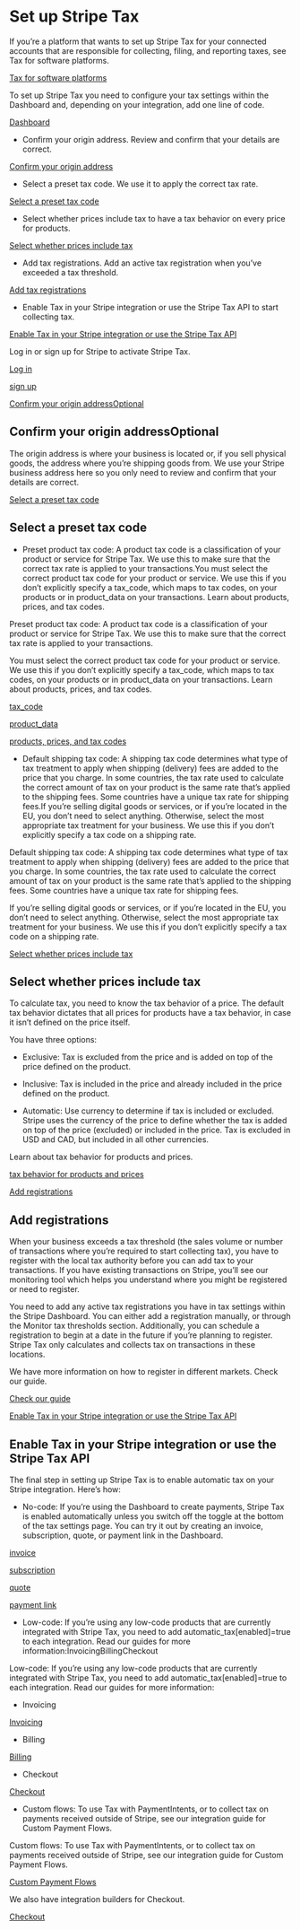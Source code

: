# Set up Stripe Tax

If you’re a platform that wants to set up Stripe Tax for your connected accounts that are responsible for collecting, filing, and reporting taxes, see Tax for software platforms.

[Tax for software platforms](/tax/tax-for-platforms)

To set up Stripe Tax you need to configure your tax settings within the Dashboard and, depending on your integration, add one line of code.

[Dashboard](https://dashboard.stripe.com/settings/tax)

- Confirm your origin address. Review and confirm that your details are correct.

[Confirm your origin address](#origin-address)

- Select a preset tax code. We use it to apply the correct tax rate.

[Select a preset tax code](#preset-tax-code)

- Select whether prices include tax to have a tax behavior on every price for products.

[Select whether prices include tax](#default-tax-behavior)

- Add tax registrations. Add an active tax registration when you’ve exceeded a tax threshold.

[Add tax registrations](#add-registrations)

- Enable Tax in your Stripe integration or use the Stripe Tax API to start collecting tax.

[Enable Tax in your Stripe integration or use the Stripe Tax API](#integrate)

Log in or sign up for Stripe to activate Stripe Tax.

[Log in](https://dashboard.stripe.com/settings/tax)

[sign up](https://dashboard.stripe.com/register)

[Confirm your origin addressOptional](#origin-address)

## Confirm your origin addressOptional

The origin address is where your business is located or, if you sell physical goods, the address where you’re shipping goods from. We use your Stripe business address here so you only need to review and confirm that your details are correct.

[Select a preset tax code](#preset-tax-code)

## Select a preset tax code

- Preset product tax code: A product tax code is a classification of your product or service for Stripe Tax. We use this to make sure that the correct tax rate is applied to your transactions.You must select the correct product tax code for your product or service. We use this if you don’t explicitly specify a tax_code, which maps to tax codes, on your products or in product_data on your transactions. Learn about products, prices, and tax codes.

Preset product tax code: A product tax code is a classification of your product or service for Stripe Tax. We use this to make sure that the correct tax rate is applied to your transactions.

You must select the correct product tax code for your product or service. We use this if you don’t explicitly specify a tax_code, which maps to tax codes, on your products or in product_data on your transactions. Learn about products, prices, and tax codes.

[tax_code](/api/products/create#create_product-tax_code)

[product_data](/api/prices/create#create_price-product_data)

[products, prices, and tax codes](/tax/products-prices-tax-codes-tax-behavior)

- Default shipping tax code: A shipping tax code determines what type of tax treatment to apply when shipping (delivery) fees are added to the price that you charge. In some countries, the tax rate used to calculate the correct amount of tax on your product is the same rate that’s applied to the shipping fees. Some countries have a unique tax rate for shipping fees.If you’re selling digital goods or services, or if you’re located in the EU, you don’t need to select anything. Otherwise, select the most appropriate tax treatment for your business. We use this if you don’t explicitly specify a tax code on a shipping rate.

Default shipping tax code: A shipping tax code determines what type of tax treatment to apply when shipping (delivery) fees are added to the price that you charge. In some countries, the tax rate used to calculate the correct amount of tax on your product is the same rate that’s applied to the shipping fees. Some countries have a unique tax rate for shipping fees.

If you’re selling digital goods or services, or if you’re located in the EU, you don’t need to select anything. Otherwise, select the most appropriate tax treatment for your business. We use this if you don’t explicitly specify a tax code on a shipping rate.

[Select whether prices include tax](#default-tax-behavior)

## Select whether prices include tax

To calculate tax, you need to know the tax behavior of a price. The default tax behavior dictates that all prices for products have a tax behavior, in case it isn’t defined on the price itself.

You have three options:

- Exclusive: Tax is excluded from the price and is added on top of the price defined on the product.

- Inclusive: Tax is included in the price and already included in the price defined on the product.

- Automatic: Use currency to determine if tax is included or excluded. Stripe uses the currency of the price to define whether the tax is added on top of the price (excluded) or included in the price. Tax is excluded in USD and CAD, but included in all other currencies.

Learn about tax behavior for products and prices.

[tax behavior for products and prices](/tax/products-prices-tax-codes-tax-behavior#tax-behavior)

[Add registrations](#add-registrations)

## Add registrations

When your business exceeds a tax threshold (the sales volume or number of transactions where you’re required to start collecting tax), you have to register with the local tax authority before you can add tax to your transactions. If you have existing transactions on Stripe, you’ll see our monitoring tool which helps you understand where you might be registered or need to register.

You need to add any active tax registrations you have in tax settings within the Stripe Dashboard. You can either add a registration manually, or through the Monitor tax thresholds section. Additionally, you can schedule a registration to begin at a date in the future if you’re planning to register. Stripe Tax only calculates and collects tax on transactions in these locations.

We have more information on how to register in different markets. Check our guide.

[Check our guide](/tax/supported-countries)

[Enable Tax in your Stripe integration or use the Stripe Tax API](#integrate)

## Enable Tax in your Stripe integration or use the Stripe Tax API

The final step in setting up Stripe Tax is to enable automatic tax on your Stripe integration. Here’s how:

- No-code: If you’re using the Dashboard to create payments, Stripe Tax is enabled automatically unless you switch off the toggle at the bottom of the tax settings page. You can try it out by creating an invoice, subscription, quote, or payment link in the Dashboard.

[invoice](https://dashboard.stripe.com/invoices/create)

[subscription](https://dashboard.stripe.com/subscriptions/create)

[quote](https://dashboard.stripe.com/quotes/create)

[payment link](https://dashboard.stripe.com/payment-links/create)

- Low-code: If you’re using any low-code products that are currently integrated with Stripe Tax, you need to add automatic_tax[enabled]=true to each integration. Read our guides for more information:InvoicingBillingCheckout

Low-code: If you’re using any low-code products that are currently integrated with Stripe Tax, you need to add automatic_tax[enabled]=true to each integration. Read our guides for more information:

- Invoicing

[Invoicing](/tax/invoicing)

- Billing

[Billing](/tax/subscriptions)

- Checkout

[Checkout](/tax/checkout)

- Custom flows: To use Tax with PaymentIntents, or to collect tax on payments received outside of Stripe, see our integration guide for Custom Payment Flows.

Custom flows: To use Tax with PaymentIntents, or to collect tax on payments received outside of Stripe, see our integration guide for Custom Payment Flows.

[Custom Payment Flows](/tax/custom)

We also have integration builders for Checkout.

[Checkout](/checkout/quickstart)
